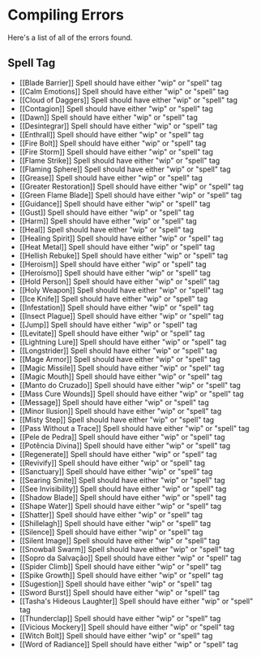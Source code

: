 # Compiling Errors
Here's a list of all of the errors found.

## Spell Tag
- [[Blade Barrier]] Spell should have either "wip" or "spell" tag
- [[Calm Emotions]] Spell should have either "wip" or "spell" tag
- [[Cloud of Daggers]] Spell should have either "wip" or "spell" tag
- [[Contagion]] Spell should have either "wip" or "spell" tag
- [[Dawn]] Spell should have either "wip" or "spell" tag
- [[Desintegrar]] Spell should have either "wip" or "spell" tag
- [[Enthrall]] Spell should have either "wip" or "spell" tag
- [[Fire Bolt]] Spell should have either "wip" or "spell" tag
- [[Fire Storm]] Spell should have either "wip" or "spell" tag
- [[Flame Strike]] Spell should have either "wip" or "spell" tag
- [[Flaming Sphere]] Spell should have either "wip" or "spell" tag
- [[Grease]] Spell should have either "wip" or "spell" tag
- [[Greater Restoration]] Spell should have either "wip" or "spell" tag
- [[Green Flame Blade]] Spell should have either "wip" or "spell" tag
- [[Guidance]] Spell should have either "wip" or "spell" tag
- [[Gust]] Spell should have either "wip" or "spell" tag
- [[Harm]] Spell should have either "wip" or "spell" tag
- [[Heal]] Spell should have either "wip" or "spell" tag
- [[Healing Spirit]] Spell should have either "wip" or "spell" tag
- [[Heat Metal]] Spell should have either "wip" or "spell" tag
- [[Hellish Rebuke]] Spell should have either "wip" or "spell" tag
- [[Heroism]] Spell should have either "wip" or "spell" tag
- [[Heroísmo]] Spell should have either "wip" or "spell" tag
- [[Hold Person]] Spell should have either "wip" or "spell" tag
- [[Holy Weapon]] Spell should have either "wip" or "spell" tag
- [[Ice Knife]] Spell should have either "wip" or "spell" tag
- [[Infestation]] Spell should have either "wip" or "spell" tag
- [[Insect Plague]] Spell should have either "wip" or "spell" tag
- [[Jump]] Spell should have either "wip" or "spell" tag
- [[Levitate]] Spell should have either "wip" or "spell" tag
- [[Lightning Lure]] Spell should have either "wip" or "spell" tag
- [[Longstrider]] Spell should have either "wip" or "spell" tag
- [[Mage Armor]] Spell should have either "wip" or "spell" tag
- [[Magic Missile]] Spell should have either "wip" or "spell" tag
- [[Magic Mouth]] Spell should have either "wip" or "spell" tag
- [[Manto do Cruzado]] Spell should have either "wip" or "spell" tag
- [[Mass Cure Wounds]] Spell should have either "wip" or "spell" tag
- [[Message]] Spell should have either "wip" or "spell" tag
- [[Minor Ilusion]] Spell should have either "wip" or "spell" tag
- [[Misty Step]] Spell should have either "wip" or "spell" tag
- [[Pass Without a Trace]] Spell should have either "wip" or "spell" tag
- [[Pele de Pedra]] Spell should have either "wip" or "spell" tag
- [[Potência Divina]] Spell should have either "wip" or "spell" tag
- [[Regenerate]] Spell should have either "wip" or "spell" tag
- [[Revivify]] Spell should have either "wip" or "spell" tag
- [[Sanctuary]] Spell should have either "wip" or "spell" tag
- [[Searing Smite]] Spell should have either "wip" or "spell" tag
- [[See Invisibility]] Spell should have either "wip" or "spell" tag
- [[Shadow Blade]] Spell should have either "wip" or "spell" tag
- [[Shape Water]] Spell should have either "wip" or "spell" tag
- [[Shatter]] Spell should have either "wip" or "spell" tag
- [[Shillelagh]] Spell should have either "wip" or "spell" tag
- [[Silence]] Spell should have either "wip" or "spell" tag
- [[Silent Image]] Spell should have either "wip" or "spell" tag
- [[Snowball Swarm]] Spell should have either "wip" or "spell" tag
- [[Sopro da Salvação]] Spell should have either "wip" or "spell" tag
- [[Spider Climb]] Spell should have either "wip" or "spell" tag
- [[Spike Growth]] Spell should have either "wip" or "spell" tag
- [[Sugestion]] Spell should have either "wip" or "spell" tag
- [[Sword Burst]] Spell should have either "wip" or "spell" tag
- [[Tasha's Hideous Laughter]] Spell should have either "wip" or "spell" tag
- [[Thunderclap]] Spell should have either "wip" or "spell" tag
- [[Vicious Mockery]] Spell should have either "wip" or "spell" tag
- [[Witch Bolt]] Spell should have either "wip" or "spell" tag
- [[Word of Radiance]] Spell should have either "wip" or "spell" tag